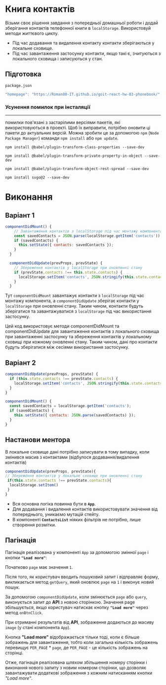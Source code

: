 # Книга контактів

Візьми своє рішення завдання з попередньої домашньої роботи і додай зберігання
контактів телефонної книги в `localStorage`. Використовуй методи життєвого
циклу.

- Під час додавання та видалення контакту контакти зберігаються у локальне
  сховище.
- Під час завантаження застосунку контакти, якщо такі є, зчитуються з локального
  сховища і записуються у стан.

## Підготовка

`package.json`

```jsx
"homepage": "https://Roman80-IT.github.io/goit-react-hw-03-phonebook/",
```

### Усунення помилок при інсталяції

---

помилки пов'язані з застарілими версіями пакетів, які використовуються в
проекті. Щоб їх виправити, потрібно оновити ці пакети до актуальних версій.
Можна зробити це за допомогою `npm` (`Node Package Manager`) команди
`npm install` або `npm update`.

```
npm install @babel/plugin-transform-class-properties --save-dev

npm install @babel/plugin-transform-private-property-in-object --save-dev

npm install @babel/plugin-transform-object-rest-spread --save-dev

npm install svgo@2 --save-dev
```

# Виконання

## Варіант 1

```jsx
componentDidMount() {
    // Завантаження контактів з localStorage під час монтажу компонента
    const savedContacts = JSON.parse(localStorage.getItem('contacts'));
    if (savedContacts) {
      this.setState({ contacts: savedContacts });
    }
  }

  componentDidUpdate(prevProps, prevState) {
    // Збереження контактів у localStorage при оновленні стану
    if (prevState.contacts !== this.state.contacts) {
      localStorage.setItem('contacts', JSON.stringify(this.state.contacts));
    }
  }
```

Тут `componentDidMount` завантажує контакти з `localStorage` під час монтажу
компонента, а `componentDidUpdate` зберігає контакти у `localStorage` при
оновленні стану. Таким чином, контакти будуть зберігатися та завантажуватися з
`localStorage` під час використання застосунку.

Цей код використовує методи componentDidMount та componentDidUpdate для
завантаження контактів з локального сховища при завантаженні застосунку та
збереження контактів у локальному сховищі при кожному оновленні стану. Таким
чином, дані про контакти будуть зберігатися між сесіями використання застосунку.

## Варіант 2

```jsx
componentDidUpdate(prevProps, prevState) {
  if (this.state.contacts !== prevState.contacts) {
    localStorage.setItem('contacts', JSON.stringify(this.state.contacts));
  }
}

componentDidMount() {
  const savedContacts = localStorage.getItem('contacts');
  if (savedContacts) {
    this.setState({ contacts: JSON.parse(savedContacts) });
  }
}
```

## Настанови ментора

В локальне сховище дані потрібно записувати в тому випадку, коли змінився масив
з контактами (відбулося додавання/видалення контактів)

```jsx
componentDidUpdate(prevProps, prevState){
// Збереження контактів у локальне сховище при оновленні стану
 if(this.state.contacts !== prevState.contacts){
  localStorage.setItem()
 }
}
```

- Вся основна логіка повинна бути в **`Арр`**.
- Для додавання і видалення контактів використовувати значення від попереднього,
  уникаємо мутацій стейту.
- В компоненті **`ContactsList`** ніяких фільтрів не потрібно, лише створення
  розмітки.

## Пагінація

Пагінація реалізована у компоненті `App` за допомогою змінної `page` і кнопки
**`"Load more"`**:

Початково `page` має значення `1`.

Після того, як користувач вводить пошуковий запит і відправляє форму,
викликається метод `getQuery`, який оновлює `page` на `1` і виконує новий пошук.

За допомогою `componentDidUpdate`, коли змінюється `page` або `query`,
виконується запит до **API** з новою сторінкою. Значення page збільшується, якщо
користувач натискає кнопку **`"Load more"`** через метод `onBtnClick`.

При отриманні результатів від **API**, зображення додаються до масиву `image` (у
стані компонента `App`).

Кнопка **"Load more"** відображається тільки тоді, коли є більше зображень для
завантаження, тобто коли загальна кількість зображень перевищує `PER_PAGE` \*
`page`, де `PER_PAGE` - це кількість зображень на сторінці.

Отже, пагінація реалізована шляхом збільшення номеру сторінки і виконання нового
запиту з новим номером сторінки, що дозволяє завантажувати додаткові зображення
з кожним натисканням кнопки _"Load more"_.
